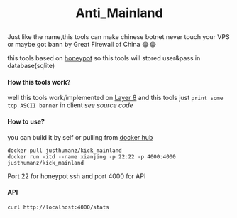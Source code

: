 # <p align="center"> <b> Anti_Mainland  </b> </p>  

Just like the name,this tools can make chinese botnet never touch your VPS or maybe got bann by Great Firewall of China 😂😂  

this tools based on [honeypot](https://github.com/ppacher/honeyssh) so this tools will stored user&pass in database(sqlite)

#### How this tools work?
well this tools work/implemented on [Layer 8](https://www.computerhope.com/jargon/l/layer8.htm) and this tools just ```print some tcp ASCII banner``` in client 
*see source code*

#### How to use?
you can build it by self or pulling from [docker hub](https://hub.docker.com/r/justhumanz/kick_mainland)  
```
docker pull justhumanz/kick_mainland
docker run -itd --name xianjing -p 22:22 -p 4000:4000 justhumanz/kick_mainland
```
Port 22 for honeypot ssh and port 4000 for API 

#### API
```
curl http://localhost:4000/stats
```